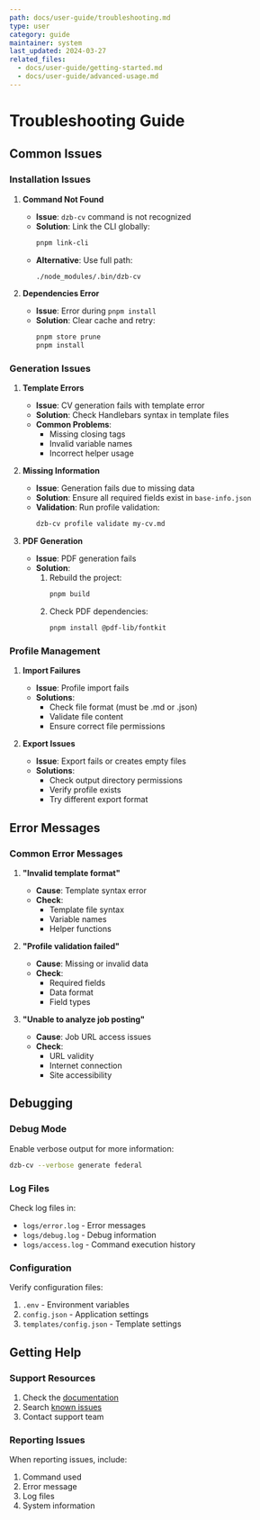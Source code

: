 ```yaml
---
path: docs/user-guide/troubleshooting.md
type: user
category: guide
maintainer: system
last_updated: 2024-03-27
related_files:
  - docs/user-guide/getting-started.md
  - docs/user-guide/advanced-usage.md
---
```


# Troubleshooting Guide

## Common Issues

### Installation Issues

1. **Command Not Found**
   - **Issue**: `dzb-cv` command is not recognized
   - **Solution**: Link the CLI globally:
     ```bash
     pnpm link-cli
     ```
   - **Alternative**: Use full path:
     ```bash
     ./node_modules/.bin/dzb-cv
     ```

2. **Dependencies Error**
   - **Issue**: Error during `pnpm install`
   - **Solution**: Clear cache and retry:
     ```bash
     pnpm store prune
     pnpm install
     ```

### Generation Issues

1. **Template Errors**
   - **Issue**: CV generation fails with template error
   - **Solution**: Check Handlebars syntax in template files
   - **Common Problems**:
     - Missing closing tags
     - Invalid variable names
     - Incorrect helper usage

2. **Missing Information**
   - **Issue**: Generation fails due to missing data
   - **Solution**: Ensure all required fields exist in `base-info.json`
   - **Validation**: Run profile validation:
     ```bash
     dzb-cv profile validate my-cv.md
     ```

3. **PDF Generation**
   - **Issue**: PDF generation fails
   - **Solution**: 
     1. Rebuild the project:
        ```bash
        pnpm build
        ```
     2. Check PDF dependencies:
        ```bash
        pnpm install @pdf-lib/fontkit
        ```

### Profile Management

1. **Import Failures**
   - **Issue**: Profile import fails
   - **Solutions**:
     - Check file format (must be .md or .json)
     - Validate file content
     - Ensure correct file permissions

2. **Export Issues**
   - **Issue**: Export fails or creates empty files
   - **Solutions**:
     - Check output directory permissions
     - Verify profile exists
     - Try different export format

## Error Messages

### Common Error Messages

1. **"Invalid template format"**
   - **Cause**: Template syntax error
   - **Check**: 
     - Template file syntax
     - Variable names
     - Helper functions

2. **"Profile validation failed"**
   - **Cause**: Missing or invalid data
   - **Check**:
     - Required fields
     - Data format
     - Field types

3. **"Unable to analyze job posting"**
   - **Cause**: Job URL access issues
   - **Check**:
     - URL validity
     - Internet connection
     - Site accessibility

## Debugging

### Debug Mode
Enable verbose output for more information:
```bash
dzb-cv --verbose generate federal
```

### Log Files
Check log files in:
- `logs/error.log` - Error messages
- `logs/debug.log` - Debug information
- `logs/access.log` - Command execution history

### Configuration
Verify configuration files:
1. `.env` - Environment variables
2. `config.json` - Application settings
3. `templates/config.json` - Template settings

## Getting Help

### Support Resources
1. Check the [documentation](../README.md)
2. Search [known issues](../../CONTRIBUTING.md)
3. Contact support team

### Reporting Issues
When reporting issues, include:
1. Command used
2. Error message
3. Log files
4. System information 